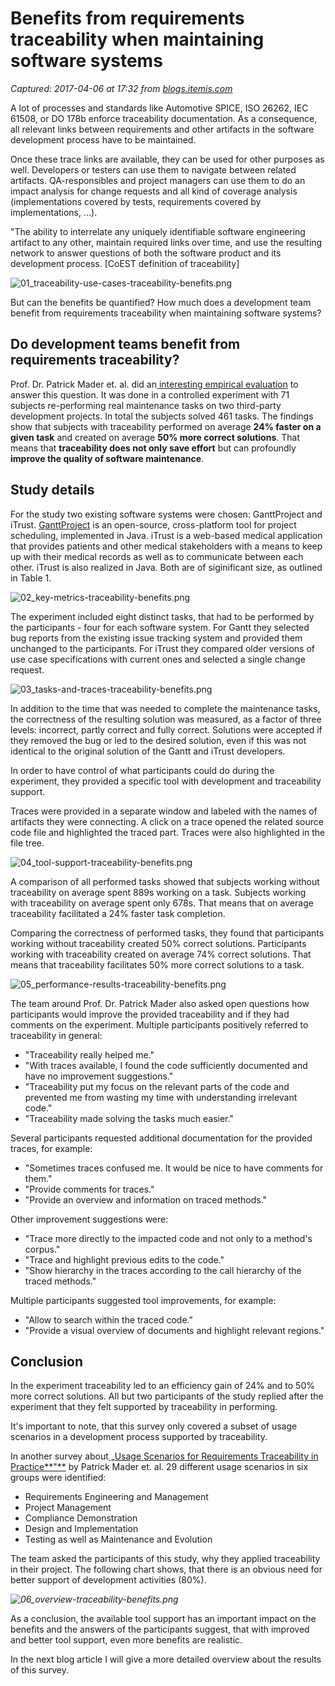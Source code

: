 # Benefits from requirements traceability when maintaining software systems

_Captured: 2017-04-06 at 17:32 from [blogs.itemis.com](https://blogs.itemis.com/en/benefits-from-requirements-traceability-when-maintaining-software-systems)_

A lot of processes and standards like Automotive SPICE, ISO 26262, IEC 61508, or DO 178b enforce traceability documentation. As a consequence, all relevant links between requirements and other artifacts in the software development process have to be maintained.

Once these trace links are available, they can be used for other purposes as well. Developers or testers can use them to navigate between related artifacts. QA-responsibles and project managers can use them to do an impact analysis for change requests and all kind of coverage analysis (implementations covered by tests, requirements covered by implementations, …).

"The ability to interrelate any uniquely identifiable software engineering artifact to any other, maintain required links over time, and use the resulting network to answer questions of both the software product and its development process. [CoEST definition of traceability]

![01_traceability-use-cases-traceability-benefits.png](https://blogs.itemis.com/hs-fs/hubfs/Blog/YAKINDU%20Traceability/01_traceability-use-cases-1.png?t=1491488351797&width=229&name=01_traceability-use-cases-1.png)

But can the benefits be quantified? How much does a development team benefit from requirements traceability when maintaining software systems?

## **Do development teams benefit from requirements traceability?**

Prof. Dr. Patrick Mader et. al. did an[ interesting empirical evaluation](http://dl.acm.org/citation.cfm?id=2769791) to answer this question. It was done in a controlled experiment with 71 subjects re-performing real maintenance tasks on two third-party development projects. In total the subjects solved 461 tasks. The findings show that subjects with traceability performed on average **24% faster on a given task** and created on average **50% more correct solutions**. That means that **traceability does **not only** save effort** but can profoundly **improve the quality of software maintenance**.

## **Study details**

For the study two existing software systems were chosen: GanttProject and iTrust. [GanttProject](http://www.ganttproject.biz) is an open-source, cross-platform tool for project scheduling, implemented in Java. iTrust is a web-based medical application that provides patients and other medical stakeholders with a means to keep up with their medical records as well as to communicate between each other. iTrust is also realized in Java. Both are of siginificant size, as outlined in Table 1.

![02_key-metrics-traceability-benefits.png](https://blogs.itemis.com/hs-fs/hubfs/Blog/YAKINDU%20Traceability/02_key-metrics.png?t=1491488351797&width=199&name=02_key-metrics.png)

The experiment included eight distinct tasks, that had to be performed by the participants - four for each software system. For Gantt they selected bug reports from the existing issue tracking system and provided them unchanged to the participants. For iTrust they compared older versions of use case specifications with current ones and selected a single change request.

![03_tasks-and-traces-traceability-benefits.png](https://blogs.itemis.com/hs-fs/hubfs/Blog/YAKINDU%20Traceability/03_tasks-and-traces.png?t=1491488351797&width=265&name=03_tasks-and-traces.png)

In addition to the time that was needed to complete the maintenance tasks, the correctness of the resulting solution was measured, as a factor of three levels: incorrect, partly correct and fully correct. Solutions were accepted if they removed the bug or led to the desired solution, even if this was not identical to the original solution of the Gantt and iTrust developers.

In order to have control of what participants could do during the experiment, they provided a specific tool with development and traceability support.

Traces were provided in a separate window and labeled with the names of artifacts they were connecting. A click on a trace opened the related source code file and highlighted the traced part. Traces were also highlighted in the file tree.

![04_tool-support-traceability-benefits.png](https://blogs.itemis.com/hs-fs/hubfs/Blog/YAKINDU%20Traceability/04_tool-support.png?t=1491488351797&width=320&name=04_tool-support.png)

A comparison of all performed tasks showed that subjects working without traceability on average spent 889s working on a task. Subjects working with traceability on average spent only 678s. That means that on average traceability facilitated a 24% faster task completion.

Comparing the correctness of performed tasks, they found that participants working without traceability created 50% correct solutions. Participants working with traceability created on average 74% correct solutions. That means that traceability facilitates 50% more correct solutions to a task.

![05_performance-results-traceability-benefits.png](https://blogs.itemis.com/hs-fs/hubfs/Blog/YAKINDU%20Traceability/05_performance-results.png?t=1491488351797&width=285&name=05_performance-results.png)

The team around Prof. Dr. Patrick Mader also asked open questions how participants would improve the provided traceability and if they had comments on the experiment. Multiple participants positively referred to traceability in general:

  * "Traceability really helped me."
  * "With traces available, I found the code sufficiently documented and have no improvement suggestions."
  * "Traceability put my focus on the relevant parts of the code and prevented me from wasting my time with understanding irrelevant code."
  * "Traceability made solving the tasks much easier."

Several participants requested additional documentation for the provided traces, for example:

  * "Sometimes traces confused me. It would be nice to have comments for them."
  * "Provide comments for traces."
  * "Provide an overview and information on traced methods."

Other improvement suggestions were:

  * "Trace more directly to the impacted code and not only to a method's corpus."
  * "Trace and highlight previous edits to the code."
  * "Show hierarchy in the traces according to the call hierarchy of the traced methods."

Multiple participants suggested tool improvements, for example:

  * "Allow to search within the traced code."
  * "Provide a visual overview of documents and highlight relevant regions."

## **Conclusion**

In the experiment traceability led to an efficiency gain of 24% and to 50% more correct solutions. All but two participants of the study replied after the experiment that they felt supported by traceability in performing.

It's important to note, that this survey only covered a subset of usage scenarios in a development process supported by traceability.

In another survey about[ „Usage Scenarios for Requirements Traceability in Practice**"**](http://link.springer.com/chapter/10.1007/978-3-642-37422-7_12) by Patrick Mader et. al. 29 different usage scenarios in six groups were identified:

  * Requirements Engineering and Management 
  * Project Management 
  * Compliance Demonstration 
  * Design and Implementation
  * Testing as well as Maintenance and Evolution 

The team asked the participants of this study, why they applied traceability in their project. The following chart shows, that there is an obvious need for better support of development activities (80%).

_![06_overview-traceability-benefits.png](https://blogs.itemis.com/hs-fs/hubfs/Blog/YAKINDU%20Traceability/06_overview.png?t=1491488351797&width=362&name=06_overview.png)_

As a conclusion, the available tool support has an important impact on the benefits and the answers of the participants suggest, that with improved and better tool support, even more benefits are realistic.

In the next blog article I will give a more detailed overview about the results of this survey.

